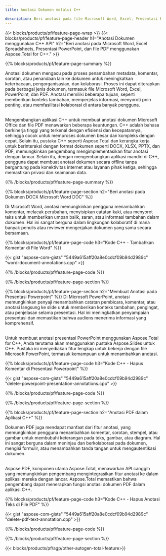 ```yaml
---
title: Anotasi Dokumen melalui C++ 

description: Beri anotasi pada file Microsoft Word, Excel, Presentasi PowerPoint, dan PDF melalui aplikasi C++ Anda. Kelola Anotasi dengan mudah.
---
```


{{< blocks/products/pf/feature-page-wrap >}}
{{< blocks/products/pf/feature-page-header h1="Anotasi Dokumen menggunakan C++ API" h2="Beri anotasi pada Microsoft Word, Excel Spreadsheets, Presentasi PowerPoint, dan file PDF menggunakan Aspose.Total for C++." >}}

{{% blocks/products/pf/feature-page-summary %}}


Anotasi dokumen mengacu pada proses penambahan metadata, komentar, sorotan, atau penandaan lain ke dokumen untuk meningkatkan keterbacaan, pengorganisasian, dan kolaborasi. Proses ini dapat diterapkan pada berbagai jenis dokumen, termasuk file Microsoft Word, Excel, PowerPoint, dan PDF. Anotasi memiliki beberapa tujuan, seperti memberikan konteks tambahan, memperjelas informasi, menyoroti poin penting, atau memfasilitasi kolaborasi di antara banyak pengguna. <br /><br />

Mengembangkan aplikasi C++ untuk membuat anotasi dokumen Microsoft Office dan file PDF menawarkan beberapa keuntungan. C++ adalah bahasa berkinerja tinggi yang terkenal dengan efisiensi dan kecepatannya, sehingga cocok untuk memproses dokumen besar dan kompleks dengan cepat. Selain itu, pustaka C++ seperti Aspose.Total dan kerangka kerja untuk berinteraksi dengan format dokumen seperti DOCX, XLSX, PPTX, dan PDF, memungkinkan pengembang mengimplementasikan fitur anotasi dengan lancar. Selain itu, dengan mengembangkan aplikasi mandiri di C++, pengguna dapat membuat anotasi dokumen secara offline tanpa bergantung pada konektivitas internet atau layanan pihak ketiga, sehingga memastikan privasi dan keamanan data. 

{{% /blocks/products/pf/feature-page-summary  %}}

{{% blocks/products/pf/feature-page-section  h2="Beri anotasi pada Dokumen DOCX Microsoft Word DOC" %}}

Di Microsoft Word, anotasi memungkinkan pengguna menambahkan komentar, melacak perubahan, menyisipkan catatan kaki, atau menyorot teks untuk memberikan umpan balik, saran, atau informasi tambahan dalam dokumen. Hal ini sangat berguna dalam lingkungan kolaboratif di mana banyak penulis atau reviewer mengerjakan dokumen yang sama secara bersamaan.

{{% blocks/products/pf/feature-page-code h3="Kode C++ - Tambahkan Komentar di File Word" %}}

{{< gist "aspose-com-gists" "5449a615aff20a8e0cdcf09b94d2989c" "word-document-annotations.cpp" >}}

{{% /blocks/products/pf/feature-page-code  %}}


{{% /blocks/products/pf/feature-page-section %}}

{{% blocks/products/pf/feature-page-section  h2="Membuat Anotasi pada Presentasi Powerpoint" %}}
Di Microsoft PowerPoint, anotasi memungkinkan penyaji menambahkan catatan pembicara, komentar, atau anotasi langsung ke slide untuk memberikan konteks tambahan, pengingat, atau penjelasan selama presentasi. Hal ini meningkatkan penyampaian presentasi dan memastikan bahwa audiens menerima informasi yang komprehensif.<br /><br />

Untuk membuat anotasi presentasi PowerPoint menggunakan Aspose.Total for C++, Anda terutama akan menggunakan pustaka Aspose.Slides untuk C++. Pustaka ini menyediakan fitur lengkap untuk bekerja dengan file Microsoft PowerPoint, termasuk kemampuan untuk menambahkan anotasi.<br />

{{% blocks/products/pf/feature-page-code h3="Kode C++ - Hapus Komentar di Presentasi Powerpoint" %}}

{{< gist "aspose-com-gists" "5449a615aff20a8e0cdcf09b94d2989c" "delete-powerpoint-presentation-annotations.cpp" >}}

{{% /blocks/products/pf/feature-page-code  %}}

{{% /blocks/products/pf/feature-page-section %}}

{{% blocks/products/pf/feature-page-section  h2="Anotasi PDF dalam Aplikasi C++" %}}

Dokumen PDF juga mendapat manfaat dari fitur anotasi, yang memungkinkan pengguna menambahkan komentar, sorotan, stempel, atau gambar untuk membubuhi keterangan pada teks, gambar, atau diagram. Hal ini sangat berguna dalam meninjau dan berkolaborasi pada dokumen, mengisi formulir, atau menambahkan tanda tangan untuk mengautentikasi dokumen. <br /><br />

Aspose.PDF, komponen utama Aspose.Total, menawarkan API canggih yang memungkinkan pengembang mengintegrasikan fitur anotasi ke dalam aplikasi mereka dengan lancar. Aspose.Total memastikan bahwa pengembang dapat menerapkan fungsi anotasi dokumen PDF dalam aplikasi C++.

{{% blocks/products/pf/feature-page-code h3="Kode C++ - Hapus Anotasi Teks di File PDF" %}}

{{< gist "aspose-com-gists" "5449a615aff20a8e0cdcf09b94d2989c" "delete-pdf-text-annotation.cpp" >}}

{{% /blocks/products/pf/feature-page-code  %}}

{{% /blocks/products/pf/feature-page-section %}}

{{< blocks/products/pf/agp/other-autogen-total-feature>}}